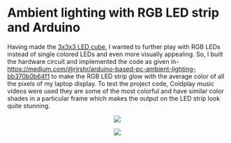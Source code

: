 # Ambient lighting with RGB LED strip and Arduino
Having made the [3x3x3 LED cube](), I wanted to further play with RGB LEDs instead of single colored LEDs and even more visually appealing. 
So, I built the hardware circuit and implemented the code as given in- https://medium.com/@rjrshr/arduino-based-pc-ambient-lighting-bb370b0b64f1 to
make the RGB LED strip glow with the average color of all the pixels of my laptop display. 
To test the project code, Coldplay music videos were used they are some of the most colorful and have similar color shades in a particular frame which makes the output on the LED strip look quite stunning.

<p align="center">
  <img src="images/Atlas.gif">
</p>
<p align="center">
  <img src="images/Speed_ofSound.gif">
</p>
